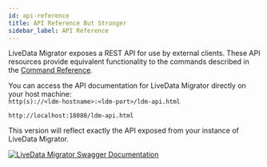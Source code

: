 ```yaml
---
id: api-reference
title: API Reference But Stronger
sidebar_label: API Reference
---
```


LiveData Migrator exposes a REST API for use by external clients. These API resources provide equivalent functionality to the commands described in the [Command Reference](./command-reference.md).

You can access the API documentation for LiveData Migrator directly on your host machine:  
`http(s)://<ldm-hostname>:<ldm-port>/ldm-api.html`

```text title="Example"
http://localhost:18080/ldm-api.html
```

This version will reflect exactly the API exposed from your instance of LiveData Migrator.

[![LiveData Migrator Swagger Documentation](/wandisco-documentation-ldm/img/swagger.png)](http://localhost:18080/ldm-api.html)
